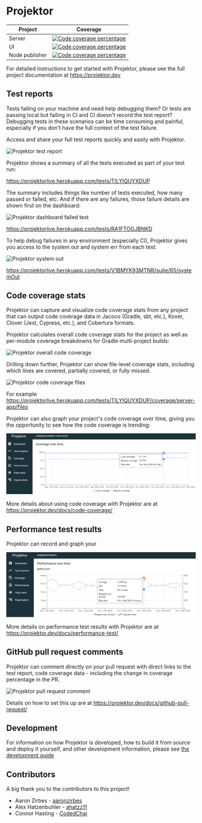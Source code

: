 # Projektor

| Project | Coverage |
| ------- | -------- |
| Server | [![Code coverage percentage](https://projektorlive.herokuapp.com/repo/craigatk/projektor/badge/coverage)](https://projektorlive.herokuapp.com/repository/craigatk/projektor/coverage) |
| UI | [![Code coverage percentage](https://projektorlive.herokuapp.com/repo/craigatk/projektor/project/ui-jest/badge/coverage)](https://projektorlive.herokuapp.com/repository/craigatk/projektor/project/ui-jest/coverage) |
| Node publisher | [![Code coverage percentage](https://projektorlive.herokuapp.com/repo/craigatk/projektor/project/node-script/badge/coverage)](https://projektorlive.herokuapp.com/repository/craigatk/projektor/project/node-script/coverage) |

For detailed instructions to get started with Projektor, please see the full project documentation at https://projektor.dev

## Test reports

Tests failing on your machine and need help debugging them? Or tests are passing local but failing in CI and
CI doesn't record the test report? Debugging tests in these scenarios can be time consuming and painful,
especially if you don't have the full context of the test failure.

Access and share your full test reports quickly and easily with Projektor.

![Projektor test report](images/all-tests-passing.png "Projektor test report")

Projektor shows a summary of all the tests executed as part of your test run:

https://projektorlive.herokuapp.com/tests/TILYIQUYXDUP

The summary includes things like number of tests executed, how many passed or failed, etc.
And if there are any failures, those failure details are shown first on the dashboard:

![Projektor dashboard failed test](images/projektor-dashboard-failed-test.png "Projektor dashboard failed test")

https://projektorlive.herokuapp.com/tests/RA1FTOGJBNKD

To help debug failures in any environment (especially CI), Projektor gives you access
to the system out and system err from each test:

![Projektor system out](images/test-system-output.png "Projektor system out")

https://projektorlive.herokuapp.com/tests/V1BMYK93MTNR/suite/65/systemOut

## Code coverage stats

Projektor can capture and visualize code coverage stats from any project that can output code coverage data in 
Jacoco (Gradle, sbt, etc.), Kover, Clover (Jest, Cypress, etc.), and Cobertura formats.

Projektor calculates overall code coverage stats for the project as well as per-module coverage breakdowns
for Gradle multi-project builds:

![Projektor overall code coverage](images/code-coverage-overall-and-group.png "Projektor overall code coverage")

Drilling down further, Projektor can show file-level coverage stats, including which lines are covered, partially covered, or fully missed.

![Projektor code coverage files](images/code-coverage-files.png "Projektor code coverage files")

For example https://projektorlive.herokuapp.com/tests/TILYIQUYXDUP/coverage/server-app/files

Projektor can also graph your project's code coverage over time, giving you the opportunity to see
how the code coverage is trending:

![Projektor code coverage graph](images/projektor-code-coverage-graph.png "Projektor code coverage graph")

More details about using code coverage with Projektor are at https://projektor.dev/docs/code-coverage/

## Performance test results

Projektor can record and graph your

![Projektor performance test results graph](images/projektor-performance-graph-full.png "Projektor performance test results graph")

More details on performance test results with Projektor are at https://projektor.dev/docs/performance-test/

## GitHub pull request comments

Projektor can comment directly on your pull request with direct links to the test report, code coverage data - 
including the change in coverage percentage in the PR.

![Projektor pull request comment](images/pr-comment-increased-coverage.png "Projektor pull request comment")

Details on how to set this up are at https://projektor.dev/docs/github-pull-request/

## Development

For information on how Projektor is developed, how to build it from source and deploy it yourself, and other
development information, please see [the development guide](DEVELOPMENT.md)

## Contributors

A big thank you to the contributors to this project!

* Aaron Zirbes - [aaronzirbes](https://github.com/aaronzirbes)
* Alex Hatzenbuhler - [ahatzz11](https://github.com/ahatzz11)
* Connor Hasting - [CodedChai](https://github.com/CodedChai)
